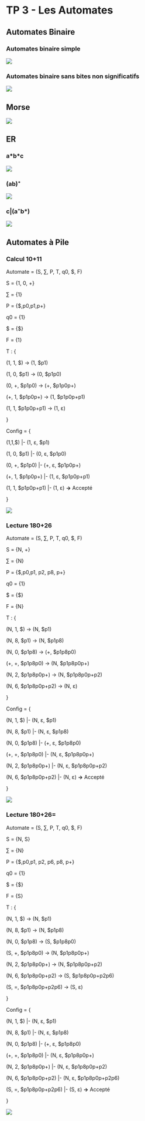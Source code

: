 # TP 3 - Les Automates

## Automates Binaire

### Automates binaire simple

![](automate_binaire_simple.png)

### Automates binaire sans bites non significatifs

![](automates_binaire_no_unsig_bites.png)

## Morse

![](morse.png)

## ER

### a\*b\*c

![](er1_a*b*c.png)

### (ab)⁺

![](er2_ab+.png)

### c|(a⁺b\*)

![](er3.png)

## Automates à Pile

### Calcul 10+11

Automate = (S, ∑, P, T, q0, $, F)



S = {1, 0, +}

∑ = {1}

P = {$,p0,p1,p+}

q0 = {1}

$ = {$}

F = {1}




T : {

   (1, 1, $) -> (1, $p1)
   
   (1, 0, $p1) -> (0, $p1p0)
   
   (0, +, $p1p0) -> (+, $p1p0p+)
   
   (+, 1, $p1p0p+) -> (1, $p1p0p+p1)
   
   (1, 1, $p1p0p+p1) -> (1,  ε)
   
}



Config = {

   (1,1,$) |- (1,  ε, $p1)
    
   (1, 0, $p1) |- (0,  ε, $p1p0)
   
   (0, +, $p1p0) |- (+,  ε, $p1p0p+)
   
   (+, 1, $p1p0p+) |- (1,  ε, $p1p0p+p1)
   
   (1, 1, $p1p0p+p1) |- (1,  ε) **->** Accepté
   
}

![](pile_addition_1.png)

### Lecture 180+26

Automate = (S, ∑, P, T, q0, $, F)



S = {N, +}

∑ = {N}

P = {$,p0,p1, p2, p8, p+}

q0 = {1}

$ = {$}

F = {N}




T : {

   (N, 1, $) -> (N, $p1)
   
   (N, 8, $p1) -> (N, $p1p8)
   
   (N, 0, $p1p8) -> (+, $p1p8p0)
   
   (+, +, $p1p8p0) -> (N, $p1p8p0p+)
   
   (N, 2, $p1p8p0p+) -> (N, $p1p8p0p+p2)

   (N, 6, $p1p8p0p+p2) -> (N,  ε)
   
}



Config = {

   (N, 1, $) |- (N,  ε, $p1)
   
   (N, 8, $p1) |- (N,  ε, $p1p8)
   
   (N, 0, $p1p8) |- (+,  ε, $p1p8p0)
   
   (+, +, $p1p8p0) |- (N,  ε, $p1p8p0p+)
   
   (N, 2, $p1p8p0p+) |- (N,  ε, $p1p8p0p+p2)

   (N, 6, $p1p8p0p+p2) |- (N,  ε) **->** Accepté
   
}

![](pile_lecture_1.png)

### Lecture 180+26=

Automate = (S, ∑, P, T, q0, $, F)



S = {N, S}

∑ = {N}

P = {$,p0,p1, p2, p6, p8, p+}

q0 = {1}

$ = {$}

F = {S}




T : {

   (N, 1, $) -> (N, $p1)
   
   (N, 8, $p1) -> (N, $p1p8)
   
   (N, 0, $p1p8) -> (S, $p1p8p0)
   
   (S, +, $p1p8p0) -> (N, $p1p8p0p+)
   
   (N, 2, $p1p8p0p+) -> (N, $p1p8p0p+p2)

   (N, 6, $p1p8p0p+p2) -> (S, $p1p8p0p+p2p6)

   (S, =, $p1p8p0p+p2p6) -> (S,  ε)
   
}



Config = {

   (N, 1, $) |- (N,  ε, $p1)
   
   (N, 8, $p1) |- (N,  ε, $p1p8)
   
   (N, 0, $p1p8) |- (+,  ε, $p1p8p0)
   
   (+, +, $p1p8p0) |- (N,  ε, $p1p8p0p+)
   
   (N, 2, $p1p8p0p+) |- (N,  ε, $p1p8p0p+p2)

   (N, 6, $p1p8p0p+p2) |- (N,  ε, $p1p8p0p+p2p6)
   
   (S, =, $p1p8p0p+p2p6) |- (S,  ε) **->** Accepté
   
}

![](pile_lecture_2.png)
